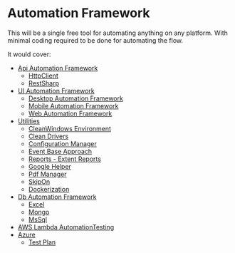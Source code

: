 # Automation Framework
This will be a single free tool for automating anything on any platform.
With minimal coding required to be done for automating the flow.

It would cover:
- [Api Automation Framework](https://github.com/pravinkdubey/automation_document/blob/main/ApiAutomationFramework/ApiAutomationFramework.md)
  - [HttpClient](https://github.com/pravinkdubey/automation_document/blob/main/ApiAutomationFramework/HttpClientAutomationFramework.md)
  - [RestSharp](https://github.com/pravinkdubey/automation_document/blob/main/ApiAutomationFramework/RestSharpAutomationFramework.md)
- [UI Automation Framework]()
   - [Desktop Automation Framework](https://github.com/pravinkdubey/automation_document/blob/main/UIAutomationFramework/DesktopAutomation/DesktopAutomationFramework.md)
   - [Mobile Automation Framework](https://github.com/pravinkdubey/automation_document/blob/main/UIAutomationFramework/MobileAutomation/MobileAutomationFramework.md)
   - [Web Automation Framework](https://github.com/pravinkdubey/automation_document/blob/main/UIAutomationFramework/WebAutomation/WebAutomationFramework.md)
- [Utilities](https://github.com/pravinkdubey/automation_document/blob/main/Utilities/Utilities.md)
  - [CleanWindows Environment]()
  - [Clean Drivers]()
  - [Configuration Manager]()
  - [Event Base Approach]()
  - [Reports - Extent Reports]()
  - [Google Helper]()
  - [Pdf Manager]()
  - [SkipOn]()
  - [Dockerization]()
- [Db Automation Framework]()
  - [Excel](https://github.com/pravinkdubey/automation_document/blob/main/DBAutomationFrarmework/ExcelManager.md)
  - [Mongo](https://github.com/pravinkdubey/automation_document/blob/main/DBAutomationFrarmework/MongoDbManager.md)
  - [MsSql](https://github.com/pravinkdubey/automation_document/blob/main/DBAutomationFrarmework/MsSqlManager.md)
- [AWS Lambda AutomationTesting]()
- [Azure]()
  - [Test Plan](https://github.com/pravinkdubey/automation_document/blob/main/CloudAutomation/Azure/AzureTestPlanManager.md)
